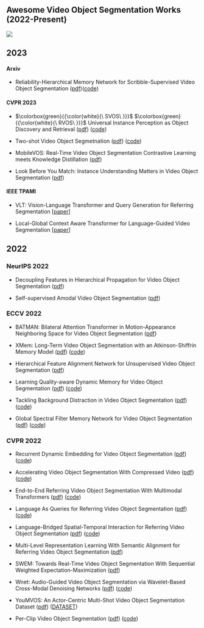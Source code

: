 ## Awesome Video Object Segmentation Works (2022-Present)
![](https://img.shields.io/github/last-commit/gaomingqi/VOS-Review?style=flat-square&colorB=abcdef)

## 2023

#### Arxiv
- Reliability-Hierarchical Memory Network for
Scribble-Supervised Video Object Segmentation ([pdf](https://arxiv.org/pdf/2303.14384.pdf))([code](https://github.com/mkg1204/RHMNet-for-SSVOS))

#### CVPR 2023
- $\colorbox{green}{{\color{white}{\ SVOS\ }}}$ $\colorbox{green}{{\color{white}{\ RVOS\ }}}$  Universal Instance Perception as Object Discovery and Retrieval ([pdf](https://arxiv.org/pdf/2303.06674.pdf)) ([code](https://github.com/MasterBin-IIAU/UNINEXT))
   
- Two-shot Video Object Segmetnation ([pdf](https://arxiv.org/pdf/2303.12078.pdf)) ([code](https://github.com/yk-pku/Two-shot-Video-Object-Segmentation))

- MobileVOS: Real-Time Video Object Segmentation
Contrastive Learning meets Knowledge Distillation ([pdf](https://arxiv.org/pdf/2303.07815.pdf))

- Look Before You Match: Instance Understanding Matters
in Video Object Segmentation ([pdf](https://arxiv.org/pdf/2212.06826.pdf))

#### IEEE TPAMI
- VLT: Vision-Language Transformer and Query Generation for Referring Segmentation [[paper](https://ieeexplore.ieee.org/abstract/document/9932025)]

- Local-Global Context Aware Transformer for Language-Guided Video Segmentation [[paper]()]

## 2022

### NeurIPS 2022
- Decoupling Features in Hierarchical Propagation
for Video Object Segmentation ([pdf](https://arxiv.org/pdf/2210.09782.pdf))

- Self-supervised Amodal Video Object Segmentation ([pdf](https://arxiv.org/pdf/2210.12733.pdf))

### ECCV 2022

- BATMAN: Bilateral Attention Transformer in
Motion-Appearance Neighboring Space for
Video Object Segmentation ([pdf](https://www.ecva.net/papers/eccv_2022/papers_ECCV/papers/136890603.pdf))

- XMem: Long-Term Video Object Segmentation
with an Atkinson-Shiffrin Memory Model ([pdf](https://www.ecva.net/papers/eccv_2022/papers_ECCV/papers/136880633.pdf)) ([code](https://github.com/hkchengrex/XMem))

- Hierarchical Feature Alignment Network for Unsupervised Video Object Segmentation ([pdf](https://www.ecva.net/papers/eccv_2022/papers_ECCV/papers/136940584.pdf))

- Learning Quality-aware Dynamic Memory for Video Object Segmentation ([pdf](https://www.ecva.net/papers/eccv_2022/papers_ECCV/papers/136890462.pdf)) ([code](https://github.com/workforai/QDMN))

- Tackling Background Distraction in
Video Object Segmentation ([pdf](https://www.ecva.net/papers/eccv_2022/papers_ECCV/papers/136820434.pdf)) ([code](https://github.com/suhwan-cho/TBD))

- Global Spectral Filter Memory Network for Video Object Segmentation ([pdf](https://www.ecva.net/papers/eccv_2022/papers_ECCV/papers/136890639.pdf)) ([code](https://github.com/workforai/GSFM))

### CVPR 2022

- Recurrent Dynamic Embedding for Video Object Segmentation ([pdf](https://openaccess.thecvf.com/content/CVPR2022/papers/Li_Recurrent_Dynamic_Embedding_for_Video_Object_Segmentation_CVPR_2022_paper.pdf)) ([code](https://github.com/Limingxing00/RDE-VOS-CVPR2022))

- Accelerating Video Object Segmentation With Compressed Video ([pdf](https://openaccess.thecvf.com/content/CVPR2022/papers/Xu_Accelerating_Video_Object_Segmentation_With_Compressed_Video_CVPR_2022_paper.pdf)) ([code](https://github.com/kai422/CoVOS))

- End-to-End Referring Video Object Segmentation With Multimodal Transformers ([pdf](https://openaccess.thecvf.com/content/CVPR2022/papers/Botach_End-to-End_Referring_Video_Object_Segmentation_With_Multimodal_Transformers_CVPR_2022_paper.pdf)) ([code](https://github.com/mttr2021/MTTR))

- Language As Queries for Referring Video Object Segmentation ([pdf](https://openaccess.thecvf.com/content/CVPR2022/papers/Wu_Language_As_Queries_for_Referring_Video_Object_Segmentation_CVPR_2022_paper.pdf)) ([code](https://github.com/wjn922/ReferFormer))

- Language-Bridged Spatial-Temporal Interaction for Referring Video Object Segmentation ([pdf](https://openaccess.thecvf.com/content/CVPR2022/papers/Ding_Language-Bridged_Spatial-Temporal_Interaction_for_Referring_Video_Object_Segmentation_CVPR_2022_paper.pdf)) ([code](https://github.com/dzh19990407/LBDT))

- Multi-Level Representation Learning With Semantic Alignment for Referring Video Object Segmentation ([pdf](https://openaccess.thecvf.com/content/CVPR2022/papers/Wu_Multi-Level_Representation_Learning_With_Semantic_Alignment_for_Referring_Video_Object_CVPR_2022_paper.pdf)) 

- SWEM: Towards Real-Time Video Object Segmentation With Sequential Weighted Expectation-Maximization ([pdf](https://openaccess.thecvf.com/content/CVPR2022/papers/Lin_SWEM_Towards_Real-Time_Video_Object_Segmentation_With_Sequential_Weighted_Expectation-Maximization_CVPR_2022_paper.pdf)) 

- Wnet: Audio-Guided Video Object Segmentation via Wavelet-Based Cross-Modal Denoising Networks ([pdf](https://openaccess.thecvf.com/content/CVPR2022/papers/Pan_Wnet_Audio-Guided_Video_Object_Segmentation_via_Wavelet-Based_Cross-Modal_Denoising_Networks_CVPR_2022_paper.pdf)) ([code](https://github.com/asudahkzj/Wnet))

- YouMVOS: An Actor-Centric Multi-Shot Video Object Segmentation Dataset ([pdf](https://openaccess.thecvf.com/content/CVPR2022/papers/Wei_YouMVOS_An_Actor-Centric_Multi-Shot_Video_Object_Segmentation_Dataset_CVPR_2022_paper.pdf)) ([DATASET](https://donglaiw.github.io/proj/youMVOS/))

- Per-Clip Video Object Segmentation ([pdf](https://openaccess.thecvf.com/content/CVPR2022/papers/Park_Per-Clip_Video_Object_Segmentation_CVPR_2022_paper.pdf)) ([code](https://github.com/pkyong95/PCVOS))
